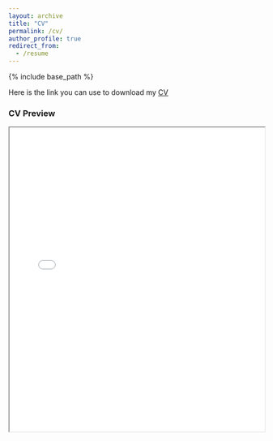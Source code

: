 ```yaml
---
layout: archive
title: "CV"
permalink: /cv/
author_profile: true
redirect_from:
  - /resume
---
```


{% include base_path %}

Here is the link you can use to download my [CV](./_pages/Job_Market_CV___Kalra.pdf)

### CV Preview

<iframe src="/_pages/Job_Market_CV___Kalra.pdf" width="100%" height="600px"></iframe>
